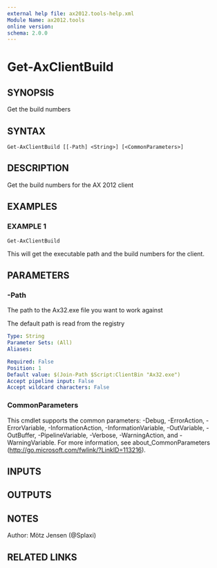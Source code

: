 ```yaml
---
external help file: ax2012.tools-help.xml
Module Name: ax2012.tools
online version:
schema: 2.0.0
---
```


# Get-AxClientBuild

## SYNOPSIS
Get the build numbers

## SYNTAX

```
Get-AxClientBuild [[-Path] <String>] [<CommonParameters>]
```

## DESCRIPTION
Get the build numbers for the AX 2012 client

## EXAMPLES

### EXAMPLE 1
```
Get-AxClientBuild
```

This will get the executable path and the build numbers for the client.

## PARAMETERS

### -Path
The path to the Ax32.exe file you want to work against

The default path is read from the registry

```yaml
Type: String
Parameter Sets: (All)
Aliases:

Required: False
Position: 1
Default value: $(Join-Path $Script:ClientBin "Ax32.exe")
Accept pipeline input: False
Accept wildcard characters: False
```

### CommonParameters
This cmdlet supports the common parameters: -Debug, -ErrorAction, -ErrorVariable, -InformationAction, -InformationVariable, -OutVariable, -OutBuffer, -PipelineVariable, -Verbose, -WarningAction, and -WarningVariable.
For more information, see about_CommonParameters (http://go.microsoft.com/fwlink/?LinkID=113216).

## INPUTS

## OUTPUTS

## NOTES
Author: Mötz Jensen (@Splaxi)

## RELATED LINKS
